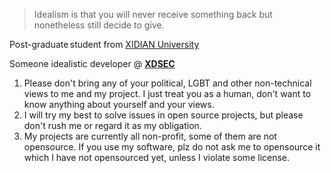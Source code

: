 > Idealism is that you will never receive something back but nonetheless still decide to give.

Post-graduate student from [XIDIAN University](https://www.xidian.edu.cn)
 
Someone idealistic developer @ [**XDSEC**](https://www.xdsec.org)

1. Please don't bring any of your political, LGBT and other non-technical views to me and my project. I just treat you as a human, don't want to know anything about yourself and your views.
2. I will try my best to solve issues in open source projects, but please don't rush me or regard it as my obligation.
3. My projects are currently all non-profit, some of them are not opensource. If you use my software, plz do not ask me to opensource it which I have not opensourced yet, unless I violate some license.
